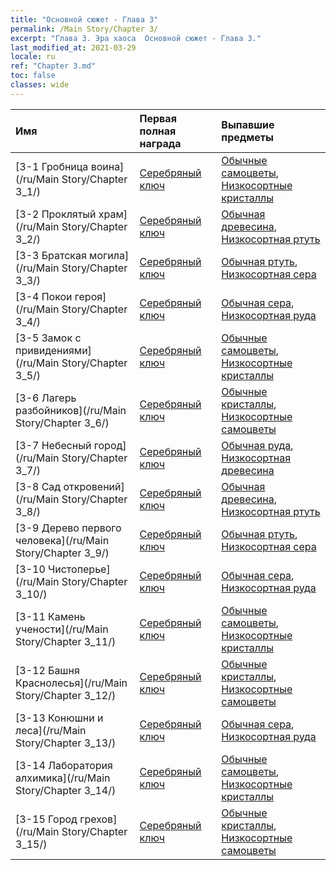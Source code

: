 ```yaml
---
title: "Основной сюжет - Глава 3"
permalink: /Main Story/Chapter 3/
excerpt: "Глава 3. Эра хаоса  Основной сюжет - Глава 3."
last_modified_at: 2021-03-29
locale: ru
ref: "Chapter 3.md"
toc: false
classes: wide
---
```


  | Имя |  Первая полная награда | Выпавшие предметы |
  |:------------|:------------|:------------| 
  | [3-1 Гробница воина](/ru/Main Story/Chapter 3_1/) | [Серебряный ключ](/ru/Items/con_693/) | [Обычные самоцветы](/ru/Items/mat_10/), [Низкосортные кристаллы](/ru/Items/mat_5/) |
  | [3-2 Проклятый храм](/ru/Main Story/Chapter 3_2/) | [Серебряный ключ](/ru/Items/con_693/) | [Обычная древесина](/ru/Items/mat_7/), [Низкосортная ртуть](/ru/Items/mat_2/) |
  | [3-3 Братская могила](/ru/Main Story/Chapter 3_3/) | [Серебряный ключ](/ru/Items/con_693/) | [Обычная ртуть](/ru/Items/mat_8/), [Низкосортная сера](/ru/Items/mat_3/) |
  | [3-4 Покои героя](/ru/Main Story/Chapter 3_4/) | [Серебряный ключ](/ru/Items/con_693/) | [Обычная сера](/ru/Items/mat_9/), [Низкосортная руда](/ru/Items/mat_1/) |
  | [3-5 Замок с привидениями](/ru/Main Story/Chapter 3_5/) | [Серебряный ключ](/ru/Items/con_693/) | [Обычные самоцветы](/ru/Items/mat_10/), [Низкосортные кристаллы](/ru/Items/mat_5/) |
  | [3-6 Лагерь разбойников](/ru/Main Story/Chapter 3_6/) | [Серебряный ключ](/ru/Items/con_693/) | [Обычные кристаллы](/ru/Items/mat_11/), [Низкосортные самоцветы](/ru/Items/mat_4/) |
  | [3-7 Небесный город](/ru/Main Story/Chapter 3_7/) | [Серебряный ключ](/ru/Items/con_693/) | [Обычная руда](/ru/Items/mat_6/), [Низкосортная древесина](/ru/Items/mat_1/) |
  | [3-8 Сад откровений](/ru/Main Story/Chapter 3_8/) | [Серебряный ключ](/ru/Items/con_693/) | [Обычная древесина](/ru/Items/mat_7/), [Низкосортная ртуть](/ru/Items/mat_2/) |
  | [3-9 Дерево первого человека](/ru/Main Story/Chapter 3_9/) | [Серебряный ключ](/ru/Items/con_693/) | [Обычная ртуть](/ru/Items/mat_8/), [Низкосортная сера](/ru/Items/mat_3/) |
  | [3-10 Чистоперье](/ru/Main Story/Chapter 3_10/) | [Серебряный ключ](/ru/Items/con_693/) | [Обычная сера](/ru/Items/mat_9/), [Низкосортная руда](/ru/Items/mat_1/) |
  | [3-11 Камень учености](/ru/Main Story/Chapter 3_11/) | [Серебряный ключ](/ru/Items/con_693/) | [Обычные самоцветы](/ru/Items/mat_10/), [Низкосортные кристаллы](/ru/Items/mat_5/) |
  | [3-12 Башня Краснолесья](/ru/Main Story/Chapter 3_12/) | [Серебряный ключ](/ru/Items/con_693/) | [Обычные кристаллы](/ru/Items/mat_11/), [Низкосортные самоцветы](/ru/Items/mat_4/) |
  | [3-13 Конюшни и леса](/ru/Main Story/Chapter 3_13/) | [Серебряный ключ](/ru/Items/con_693/) | [Обычная сера](/ru/Items/mat_9/), [Низкосортная руда](/ru/Items/mat_1/) |
  | [3-14 Лаборатория алхимика](/ru/Main Story/Chapter 3_14/) | [Серебряный ключ](/ru/Items/con_693/) | [Обычные самоцветы](/ru/Items/mat_10/), [Низкосортные кристаллы](/ru/Items/mat_5/) |
  | [3-15 Город грехов](/ru/Main Story/Chapter 3_15/) | [Серебряный ключ](/ru/Items/con_693/) | [Обычные кристаллы](/ru/Items/mat_11/), [Низкосортные самоцветы](/ru/Items/mat_4/) |
